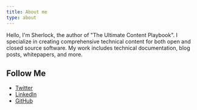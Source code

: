 ```yaml
---
title: About me
type: about
---
```


Hello, I'm Sherlock, the author of "The Ultimate Content Playbook". I specialize in creating comprehensive technical content for both open and closed source software. My work includes technical documentation, blog posts, whitepapers, and more.

## Follow Me

- [Twitter](https://twitter.com/SherlockXu1859)
- [LinkedIn](https://linkedin.com/in/sherlock-xu)
- [GitHub](https://github.com/Sherlock113)